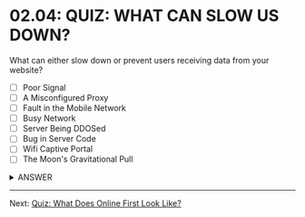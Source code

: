 # 02.04: QUIZ: WHAT CAN SLOW US DOWN?
What can either slow down or prevent users receiving data from your website?

  - [ ] Poor Signal
  - [ ] A Misconfigured Proxy
  - [ ] Fault in the Mobile Network
  - [ ] Busy Network
  - [ ] Server Being DDOSed
  - [ ] Bug in Server Code
  - [ ] Wifi Captive Portal
  - [ ] The Moon's Gravitational Pull

<details>
  <summary>ANSWER</summary>
  <p>
  All of the above!
  </p>
</details>

- - -

Next: [Quiz: What Does Online First Look Like?](./05-quiz-online-first.md)